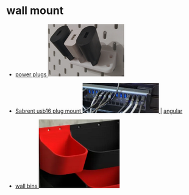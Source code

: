 # wall mount

* [ power plugs ![alt text](image.png) ](https://www.thingiverse.com/thing:6320736)

* [ Sabrent usb16 plug mount ![alt text](image-1.png) ](https://makerworld.com/en/models/134096-sabrent-16-port-usb-wall-extrusion-mount#profileId-145568) | [angular](https://makerworld.com/en/models/744836-sabrent-16-port-usb-3-0-hub-desk-mounted-angler)

* [ wall bins ![alt text](image-2.png) ](lihttps://www.printables.com/model/280589-storage-wall-container-box-stackablenk)

